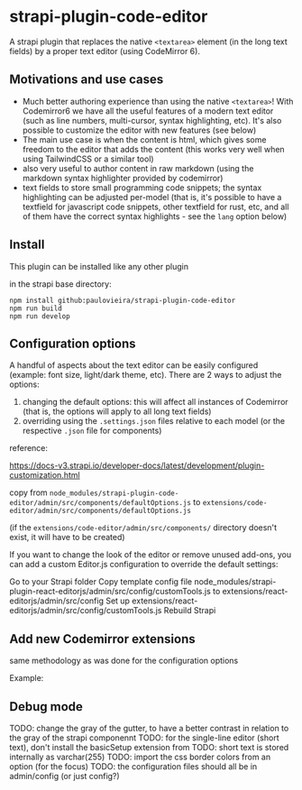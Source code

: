 # strapi-plugin-code-editor

A strapi plugin that replaces the native `<textarea>` element (in the long text fields) by a proper text editor (using CodeMirror 6).


## Motivations and use cases

- Much better authoring experience than using the native `<textarea>`! With Codemirror6 we have all the useful features of a modern text editor (such as line numbers, multi-cursor, syntax highlighting, etc). It's also possible to customize the editor with new features (see below)
- The main use case is when the content is html, which gives some freedom to the editor that adds the content (this works very well when using TailwindCSS or a similar tool)
- also very useful to author content in raw markdown (using the markdown syntax highlighter provided by codemirror)
- text fields to store small programming code snippets; the syntax highlighting can be adjusted per-model (that is, it's possible to have a textfield for javascript code snippets, other textfield for rust, etc, and all of them have the correct syntax highlights - see the `lang` option below)

## Install

This plugin can be installed like any other plugin

in the strapi base directory:

```
npm install github:paulovieira/strapi-plugin-code-editor
npm run build
npm run develop
```

## Configuration options

A handful of aspects about the text editor can be easily configured (example: font size, light/dark theme, etc). There are 2 ways to adjust the options:

1) changing the default options: this will affect all instances of Codemirror (that is, the options will apply to all long text fields)
2) overriding using the `.settings.json` files relative to each model (or the respective `.json` file for components)




reference:

https://docs-v3.strapi.io/developer-docs/latest/development/plugin-customization.html

copy from 
```node_modules/strapi-plugin-code-editor/admin/src/components/defaultOptions.js```
to
```extensions/code-editor/admin/src/components/defaultOptions.js```

(if the `extensions/code-editor/admin/src/components/` directory doesn't exist, it will have to be created)





If you want to change the look of the editor or remove unused add-ons, you can add a custom Editor.js configuration to override the default settings:

Go to your Strapi folder
Copy template config file node_modules/strapi-plugin-react-editorjs/admin/src/config/customTools.js to extensions/react-editorjs/admin/src/config
Set up extensions/react-editorjs/admin/src/config/customTools.js
Rebuild Strapi


## Add new Codemirror extensions

same methodology as was done for the configuration options

Example:

## Debug mode

TODO: change the gray of the gutter, to have a better contrast in relation to the gray of the strapi componennt
TODO: for the single-line editor (short text), don't install the basicSetup extension from
TODO: short text is stored internally as varchar(255)
TODO: import the css border colors from an option (for the focus)
TODO: the configuration files should all be in admin/config (or just config?)